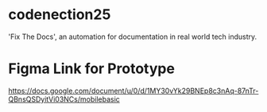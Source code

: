 # codenection25
'Fix The Docs', an automation for documentation in real world tech industry.

# Figma Link for Prototype
https://docs.google.com/document/u/0/d/1MY30vYk29BNEp8c3nAq-87nTr-QBnsQSDyitVi03NCs/mobilebasic
